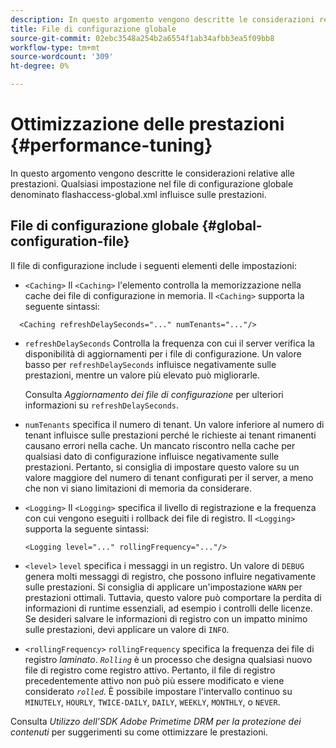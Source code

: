 ```yaml
---
description: In questo argomento vengono descritte le considerazioni relative alle prestazioni. Qualsiasi impostazione nel file di configurazione globale denominato flashaccess-global.xml influisce sulle prestazioni.
title: File di configurazione globale
source-git-commit: 02ebc3548a254b2a6554f1ab34afbb3ea5f09bb8
workflow-type: tm+mt
source-wordcount: '309'
ht-degree: 0%

---
```


# Ottimizzazione delle prestazioni {#performance-tuning}

In questo argomento vengono descritte le considerazioni relative alle prestazioni. Qualsiasi impostazione nel file di configurazione globale denominato flashaccess-global.xml influisce sulle prestazioni.

## File di configurazione globale {#global-configuration-file}

Il file di configurazione include i seguenti elementi delle impostazioni:

* `<Caching>` Il `<Caching>` l&#39;elemento controlla la memorizzazione nella cache dei file di configurazione in memoria. Il `<Caching>` supporta la seguente sintassi:

```
  <Caching refreshDelaySeconds="..." numTenants="..."/>
```

* `refreshDelaySeconds` Controlla la frequenza con cui il server verifica la disponibilità di aggiornamenti per i file di configurazione. Un valore basso per `refreshDelaySeconds` influisce negativamente sulle prestazioni, mentre un valore più elevato può migliorarle.

  Consulta *Aggiornamento dei file di configurazione* per ulteriori informazioni su `refreshDelaySeconds`.

* `numTenants` specifica il numero di tenant. Un valore inferiore al numero di tenant influisce sulle prestazioni perché le richieste ai tenant rimanenti causano errori nella cache. Un mancato riscontro nella cache per qualsiasi dato di configurazione influisce negativamente sulle prestazioni. Pertanto, si consiglia di impostare questo valore su un valore maggiore del numero di tenant configurati per il server, a meno che non vi siano limitazioni di memoria da considerare.

* `<Logging>` Il `<Logging>` specifica il livello di registrazione e la frequenza con cui vengono eseguiti i rollback dei file di registro. Il `<Logging>` supporta la seguente sintassi:

  ```
  <Logging level="..." rollingFrequency="..."/>
  ```

* `<level>`  `level` specifica i messaggi in un registro. Un valore di `DEBUG` genera molti messaggi di registro, che possono influire negativamente sulle prestazioni. Si consiglia di applicare un&#39;impostazione `WARN` per prestazioni ottimali. Tuttavia, questo valore può comportare la perdita di informazioni di runtime essenziali, ad esempio i controlli delle licenze. Se desideri salvare le informazioni di registro con un impatto minimo sulle prestazioni, devi applicare un valore di `INFO`.

* `<rollingFrequency>`  `rollingFrequency` specifica la frequenza dei file di registro *laminato*. *`Rolling`* è un processo che designa qualsiasi nuovo file di registro come registro attivo. Pertanto, il file di registro precedentemente attivo non può più essere modificato e viene considerato *`rolled`*. È possibile impostare l&#39;intervallo continuo su `MINUTELY`, `HOURLY`, `TWICE-DAILY`, `DAILY`, `WEEKLY`, `MONTHLY`, o `NEVER`.

Consulta *Utilizzo dell’SDK Adobe Primetime DRM per la protezione dei contenuti* per suggerimenti su come ottimizzare le prestazioni.
